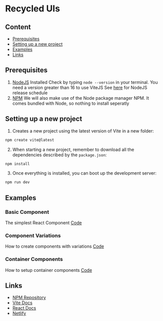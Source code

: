 # Recycled UIs

## Content

- [Prerequisites](#prerequisites)
- [Setting up a new project](#setting-up-a-new-project)
- [Examples](#examples)
- [Links](#links)

## Prerequisites

1. [NodeJS](https://nodejs.org/en) Installed
    Check by typing `node --version` in your terminal. You need a version greater than 16 to use ViteJS
    See [here](https://nodejs.dev/en/about/releases/) for NodeJS release schedule
2. [NPM](https://docs.npmjs.com/) We will also make use of the Node package manager NPM. It comes bundled
    with Node, so nothing to install seperatly

## Setting up a new project
1. Creates a new project using the latest version of Vite in a new folder:
```sh
npm create vite@latest
```

2. When starting a new project, remember to download all the dependencies described by the `package.json`:
```sh
npm install
```

3. Once everything is installed, you can boot up the development server:
```sh
npm run dev
```

## Examples

### Basic Component

The simplest React Component
[Code](src/components/Logo/)

### Component Variations

How to create components with variations
[Code](src/components/Social/)

### Container Components

How to setup container components
[Code](src/components/LayoutBase/)

## Links

- [NPM Repository](https://www.npmjs.com/)
- [Vite Docs](https://vitejs.dev/)
- [React Docs](https://react.dev/)
- [Netlify](https://netlify.com/)